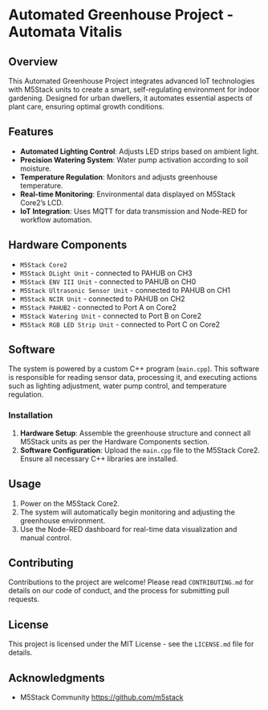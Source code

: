 # Automated Greenhouse Project - Automata Vitalis

## Overview
This Automated Greenhouse Project integrates advanced IoT technologies with M5Stack units to create a smart, self-regulating environment for indoor gardening. Designed for urban dwellers, it automates essential aspects of plant care, ensuring optimal growth conditions.

## Features
- **Automated Lighting Control**: Adjusts LED strips based on ambient light.
- **Precision Watering System**: Water pump activation according to soil moisture.
- **Temperature Regulation**: Monitors and adjusts greenhouse temperature.
- **Real-time Monitoring**: Environmental data displayed on M5Stack Core2’s LCD.
- **IoT Integration**: Uses MQTT for data transmission and Node-RED for workflow automation.

## Hardware Components
- `M5Stack Core2`
- `M5Stack DLight Unit` - connected to PAHUB on CH3
- `M5Stack ENV III Unit` - connected to PAHUB on CH0
- `M5Stack Ultrasonic Sensor Unit` - connected to PAHUB on CH1
- `M5Stack NCIR Unit` - connected to PAHUB on CH2
- `M5Stack PAHUB2` - connected to Port A on Core2
- `M5Stack Watering Unit` - connected to Port B on Core2
- `M5Stack RGB LED Strip Unit` - connected to Port C on Core2

## Software
The system is powered by a custom C++ program (`main.cpp`). This software is responsible for reading sensor data, processing it, and executing actions such as lighting adjustment, water pump control, and temperature regulation. 

### Installation
1. **Hardware Setup**: Assemble the greenhouse structure and connect all M5Stack units as per the Hardware Components section.
2. **Software Configuration**: Upload the `main.cpp` file to the M5Stack Core2. Ensure all necessary C++ libraries are installed.

## Usage
1. Power on the M5Stack Core2.
2. The system will automatically begin monitoring and adjusting the greenhouse environment.
3. Use the Node-RED dashboard for real-time data visualization and manual control.

## Contributing
Contributions to the project are welcome! Please read `CONTRIBUTING.md` for details on our code of conduct, and the process for submitting pull requests.

## License
This project is licensed under the MIT License - see the `LICENSE.md` file for details.

## Acknowledgments
- M5Stack Community https://github.com/m5stack
